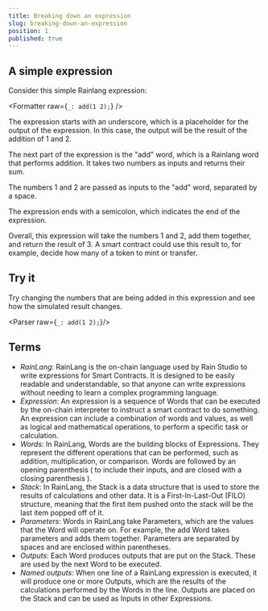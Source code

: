 ```yaml
---
title: Breaking down an expression
slug: breaking-down-an-expression
position: 1
published: true
---
```


<script>
	import Formatter from 'rain-svelte-components/package/formatter/Formatter.svelte';
	import { Parser } from 'rain-svelte-components/package'
</script>

## A simple expression

Consider this simple Rainlang expression:

<Formatter raw={`_: add(1 2);`} />

The expression starts with an underscore, which is a placeholder for the output of the expression. In this case, the output will be the result of the addition of 1 and 2.

The next part of the expression is the "add" word, which is a Rainlang word that performs addition. It takes two numbers as inputs and returns their sum.

The numbers 1 and 2 are passed as inputs to the "add" word, separated by a space.

The expression ends with a semicolon, which indicates the end of the expression.

Overall, this expression will take the numbers 1 and 2, add them together, and return the result of 3.
A smart contract could use this result to, for example, decide how many of a token to mint or transfer.

## Try it

Try changing the numbers that are being added in this expression and see how the simulated result changes.

<Parser raw={`_: add(1 2);`}/>

## Terms

- _RainLang_: RainLang is the on-chain language used by Rain Studio to write expressions for Smart Contracts. It is designed to be easily readable and understandable, so that anyone can write expressions without needing to learn a complex programming language.
- _Expression_: An expression is a sequence of Words that can be executed by the on-chain interpreter to instruct a smart contract to do something. An expression can include a combination of words and values, as well as logical and mathematical operations, to perform a specific task or calculation.
- _Words_: In RainLang, Words are the building blocks of Expressions. They represent the different operations that can be performed, such as addition, multiplication, or comparison. Words are followed by an opening parenthesis ( to include their inputs, and are closed with a closing parenthesis ).
- _Stack_: In RainLang, the Stack is a data structure that is used to store the results of calculations and other data. It is a First-In-Last-Out (FILO) structure, meaning that the first item pushed onto the stack will be the last item popped off of it.
- _Parameters_: Words in RainLang take Parameters, which are the values that the Word will operate on. For example, the add Word takes parameters and adds them together. Parameters are separated by spaces and are enclosed within parentheses.
- _Outputs_: Each Word produces outputs that are put on the Stack. These are used by the next Word to be executed.
- _Named outputs_: When one line of a RainLang expression is executed, it will produce one or more Outputs, which are the results of the calculations performed by the Words in the line. Outputs are placed on the Stack and can be used as Inputs in other Expressions.
